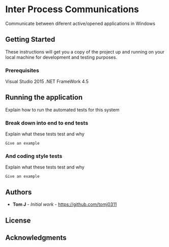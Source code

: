 # Inter Process Communications

Communicate between diferent active/opened applications in Windows

## Getting Started

These instructions will get you a copy of the project up and running on your local machine for development and testing purposes. 

### Prerequisites

Visual Studio 2015 .NET FrameWork 4.5

## Running the application

Explain how to run the automated tests for this system

### Break down into end to end tests

Explain what these tests test and why

```
Give an example
```

### And coding style tests

Explain what these tests test and why

```
Give an example
```

## Authors

* **Tom J** - *Initial work* - https://github.com/tomj0311

## License


## Acknowledgments
